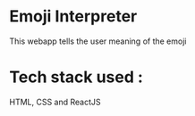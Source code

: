 # Emoji Interpreter
This webapp tells the user meaning of the emoji
# Tech stack used :
HTML, CSS and ReactJS
